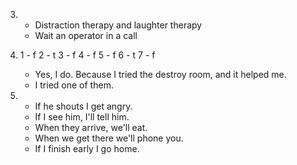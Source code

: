 3.
    - Distraction therapy and laughter therapy
    - Wait an operator in a call

4.
    1 - f
    2 - t
    3 - f
    4 - f
    5 - f
    6 - t
    7 - f

    - Yes, I do. Because I tried the destroy room, and it helped me.
    - I tried one of them.

6.
    - If he shouts I get angry.
    - If I see him, I'll tell him.
    - When they arrive, we'll eat.
    - When we get there we'll phone you.
    - If I finish early I go home.